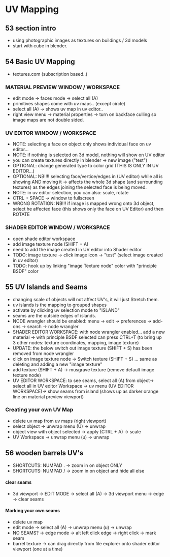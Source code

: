 # UV Mapping

## 53 section intro
- using photographic images as textures on buildings / 3d models
- start with cube in blender. 

## 54 Basic UV Mapping
- textures.com (subscription based..)

### MATERIAL PREVIEW WINDOW / WORKSPACE
- edit mode -> faces mode -> select all (A)
- primitives shapes come with uv maps.. (except circle) 
- select all (A) -> shows uv map in uv editor..
- right view menu -> material properties -> turn on backface culling so image maps are not double sided.

### UV EDITOR WINDOW / WORKSPACE 
- NOTE: selecting a face on object only shows individual face on uv editor...
- NOTE: if nothing is selected on 3d model, nothing will show on UV editor
- you can create textures directly in blender -> new image ("test")
- OPTIONAL: change generated type to color grid (THIS IS ONLY IN UV EDITOR...)
- OPTIONAL: NB!!!! selecting face/vertice/edges in (UV editor) while all is showing AND moving it -> affects the whole 3d shape (and surrounding textures) as the edges joining the selected face is being moved.
- NOTE: in uv editor selection, you can also: scale, rotate
- CTRL + SPACE -> window to fullscreen
- WRONG ROTATION: NB!!! if image is mapped wrong onto 3d object, select he affected face (this shows only the face on UV Editor) and then ROTATE

### SHADER EDITOR WINDOW / WORKSPACE
- open shade editor workspace   
- add image texture node (SHIFT + A)
- need to add the image created in UV editor into Shader editor
- TODO: image texture -> click image icon -> "test" (select image created in uv editor)
- TODO: hook up by linking "image Texture node" color with "principle BSDF" color

## 55 UV Islands and Seams
- changing scale of objects will not affect UV's, it will just Stretch them.
- uv islands is the mapping to grouped shapes
- activate by clicking uv selection mode to "ISLAND"
- seams are the outside edges of islands.
- NODE wrangler should be enabled: menu -> edit -> preferences -> add-ons -> search -> node wrangler
- SHADER EDITOR WORKSPACE: with node wrangler enabled... add a new material -> with principle BSDF selected can press CTRL+T (to bring up 3 other nodes: texture coordinates, mapping, image texture)
- UPDATE: the below switch out image texture (SHIFT + S) has been removed from node wrangler
- click on image texture node -> Switch texture (SHIFT + S) ... same as deleting and adding a new "image texture"
- add texture (SHIFT + A) -> musgrave texture (remove default image texture node)
- UV EDITOR WORKSPACE: to see seams, select all (A) from object-> select all in UV editor Workspace -> uv menu (UV EDITOR WORKSPACE)-> show seams from island (shows up as darker orange line on material preview viewport)

### Creating your own UV Map
- delete uv map from uv maps (right viewport)
- select object -> unwrap menu (U) -> unwrap
- object view with object selected -> apply  (CTRL + A) -> scale
- UV Workspace -> unwrap menu (u) -> unwrap

## 56 wooden barrels UV's
- SHORTCUTS: NUMPAD . -> zoom in on object ONLY
- SHORTCUTS: NUMPAD / -> zoom in on object and hide all else 

#### clear seams
- 3d viewport -> EDIT MODE -> select all (A) -> 3d viewport menu -> edge -> clear seams

#### Marking your own seams
- delete uv map
- edit mode -> select all (A) -> unwrap menu (u) -> unwrap
- NO SEAMS? -> edge mode -> alt left click edge -> right click -> mark seam
- barrel texture -> can drag directly from file explorer onto shader editor viewport (one at a time)
